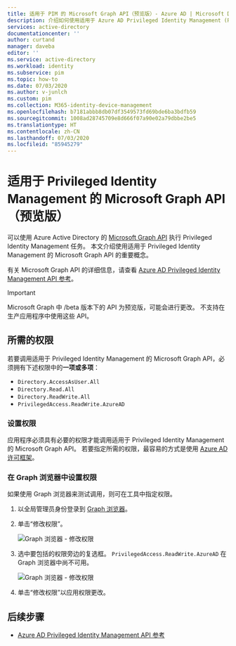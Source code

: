 ```yaml
---
title: 适用于 PIM 的 Microsoft Graph API（预览版）- Azure AD | Microsoft Docs
description: 介绍如何使用适用于 Azure AD Privileged Identity Management (PIM) 的 Microsoft Graph API（预览版）。
services: active-directory
documentationcenter: ''
author: curtand
manager: daveba
editor: ''
ms.service: active-directory
ms.workload: identity
ms.subservice: pim
ms.topic: how-to
ms.date: 07/03/2020
ms.author: v-junlch
ms.custom: pim
ms.collection: M365-identity-device-management
ms.openlocfilehash: b7181abbb8db07df3549573fd69bde6ba3bdfb59
ms.sourcegitcommit: 1008ad28745709e8d666f07a90e02a79dbbe2be5
ms.translationtype: HT
ms.contentlocale: zh-CN
ms.lasthandoff: 07/03/2020
ms.locfileid: "85945279"
---
```

# <a name="microsoft-graph-apis-for-privileged-identity-management-preview"></a>适用于 Privileged Identity Management 的 Microsoft Graph API（预览版）

可以使用 Azure Active Directory 的 [Microsoft Graph API](https://developer.microsoft.com/graph/docs/concepts/overview) 执行 Privileged Identity Management 任务。 本文介绍使用适用于 Privileged Identity Management 的 Microsoft Graph API 的重要概念。

有关 Microsoft Graph API 的详细信息，请查看 [Azure AD Privileged Identity Management API 参考](https://developer.microsoft.com/graph/docs/api-reference/beta/resources/privilegedidentitymanagement_root)。

> [!IMPORTANT]
> Microsoft Graph 中 /beta 版本下的 API 为预览版，可能会进行更改。 不支持在生产应用程序中使用这些 API。

## <a name="required-permissions"></a>所需的权限

若要调用适用于 Privileged Identity Management 的 Microsoft Graph API，必须拥有下述权限中的**一项或多项**：

- `Directory.AccessAsUser.All`
- `Directory.Read.All`
- `Directory.ReadWrite.All`
- `PrivilegedAccess.ReadWrite.AzureAD`

### <a name="set-permissions"></a>设置权限

应用程序必须具有必要的权限才能调用适用于 Privileged Identity Management 的 Microsoft Graph API。 若要指定所需的权限，最容易的方式是使用 [Azure AD 许可框架](../develop/consent-framework.md)。

### <a name="set-permissions-in-graph-explorer"></a>在 Graph 浏览器中设置权限

如果使用 Graph 浏览器来测试调用，则可在工具中指定权限。

1. 以全局管理员身份登录到 [Graph 浏览器](https://developer.microsoft.com/zh-cn/graph/graph-explorer-china)。

1. 单击“修改权限”。

    ![Graph 浏览器 - 修改权限](./media/pim-apis/graph-explorer.png)

1. 选中要包括的权限旁边的复选框。 `PrivilegedAccess.ReadWrite.AzureAD` 在 Graph 浏览器中尚不可用。

    ![Graph 浏览器 - 修改权限](./media/pim-apis/graph-explorer-modify-permissions.png)

1. 单击“修改权限”以应用权限更改。

## <a name="next-steps"></a>后续步骤

- [Azure AD Privileged Identity Management API 参考](https://developer.microsoft.com/graph/docs/api-reference/beta/resources/privilegedidentitymanagement_root)


